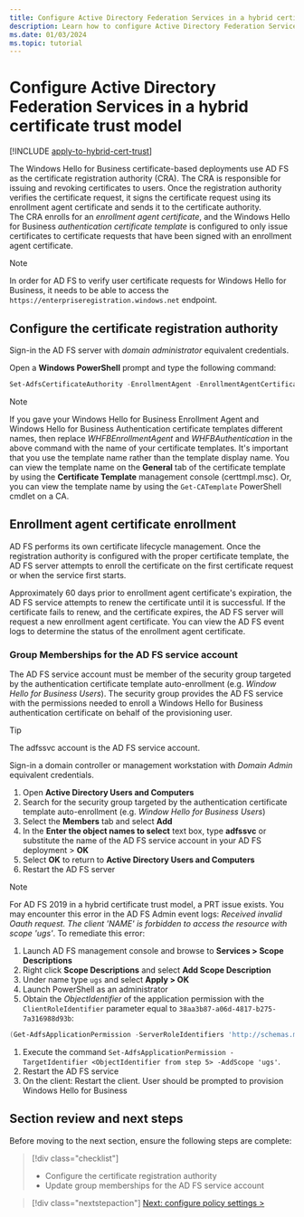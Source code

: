 ```yaml
---
title: Configure Active Directory Federation Services in a hybrid certificate trust model
description: Learn how to configure Active Directory Federation Services (AD FS) to support the Windows Hello for Business hybrid certificate trust model.
ms.date: 01/03/2024
ms.topic: tutorial
---
```


# Configure Active Directory Federation Services in a hybrid certificate trust model

[!INCLUDE [apply-to-hybrid-cert-trust](includes/apply-to-hybrid-cert-trust.md)]

The Windows Hello for Business certificate-based deployments use AD FS as the certificate registration authority (CRA).
The CRA is responsible for issuing and revoking certificates to users. Once the registration authority verifies the certificate request, it signs the certificate request using its enrollment agent certificate and sends it to the certificate authority.\
The CRA enrolls for an *enrollment agent certificate*, and the Windows Hello for Business *authentication certificate template* is configured to only issue certificates to certificate requests that have been signed with an enrollment agent certificate.

> [!NOTE]
> In order for AD FS to verify user certificate requests for Windows Hello for Business, it needs to be able to access the `https://enterpriseregistration.windows.net` endpoint.

## Configure the certificate registration authority

Sign-in the AD FS server with *domain administrator* equivalent credentials.

Open a **Windows PowerShell** prompt and type the following command:
  
```PowerShell
Set-AdfsCertificateAuthority -EnrollmentAgent -EnrollmentAgentCertificateTemplate WHFBEnrollmentAgent -WindowsHelloCertificateTemplate WHFBAuthentication -WindowsHelloCertificateProxyEnabled $true
```

>[!NOTE]
> If you gave your Windows Hello for Business Enrollment Agent and Windows Hello for Business Authentication certificate templates different names, then replace *WHFBEnrollmentAgent* and *WHFBAuthentication* in the above command with the name of your certificate templates. It's important that you use the template name rather than the template display name.  You can view the template name on the **General** tab of the certificate template by using the **Certificate Template** management console (certtmpl.msc). Or, you can view the template name by using the `Get-CATemplate` PowerShell cmdlet on a CA.

## Enrollment agent certificate enrollment

AD FS performs its own certificate lifecycle management. Once the registration authority is configured with the proper certificate template, the AD FS server attempts to enroll the certificate on the first certificate request or when the service first starts.

Approximately 60 days prior to enrollment agent certificate's expiration, the AD FS service attempts to renew the certificate until it is successful. If the certificate fails to renew, and the certificate expires, the AD FS server will request a new enrollment agent certificate. You can view the AD FS event logs to determine the status of the enrollment agent certificate.

### Group Memberships for the AD FS service account

The AD FS service account must be member of the security group targeted by the authentication certificate template auto-enrollment (e.g. *Window Hello for Business Users*). The security group provides the AD FS service with the permissions needed to enroll a Windows Hello for Business authentication certificate on behalf of the provisioning user.

> [!TIP]
> The adfssvc account is the AD FS service account.

Sign-in a domain controller or management workstation with _Domain Admin_ equivalent credentials.

1. Open **Active Directory Users and Computers**
1. Search for the security group targeted by the authentication certificate template auto-enrollment (e.g. *Window Hello for Business Users*)
1. Select the **Members** tab and select **Add**
1. In the **Enter the object names to select** text box, type **adfssvc** or substitute the name of the AD FS service account in your AD FS deployment > **OK**
1. Select **OK** to return to **Active Directory Users and Computers**
1. Restart the AD FS server

> [!NOTE]
> For AD FS 2019 in a hybrid certificate trust model, a PRT issue exists. You may encounter this error in the AD FS Admin event logs: *Received invalid Oauth request. The client 'NAME' is forbidden to access the resource with scope 'ugs'*. To remediate this error:
>
> 1. Launch AD FS management console and browse to **Services > Scope Descriptions**
> 1. Right click **Scope Descriptions** and select **Add Scope Description**
> 1. Under name type `ugs` and select **Apply > OK**
> 1. Launch PowerShell as an administrator
> 1. Obtain the *ObjectIdentifier* of the application permission with the `ClientRoleIdentifier` parameter equal to `38aa3b87-a06d-4817-b275-7a316988d93b`:
> ```PowerShell
> (Get-AdfsApplicationPermission -ServerRoleIdentifiers 'http://schemas.microsoft.com/ws/2009/12/identityserver/selfscope' | ?{ $_.ClientRoleIdentifier -eq '38aa3b87-a06d-4817-b275-7a316988d93b' }).ObjectIdentifier
> ```
> 1. Execute the command `Set-AdfsApplicationPermission -TargetIdentifier <ObjectIdentifier from step 5> -AddScope 'ugs'`.
> 1. Restart the AD FS service
> 1. On the client: Restart the client. User should be prompted to provision Windows Hello for Business

## Section review and next steps

Before moving to the next section, ensure the following steps are complete:

> [!div class="checklist"]
> - Configure the certificate registration authority
> - Update group memberships for the AD FS service account

> [!div class="nextstepaction"]
> [Next: configure policy settings >](hybrid-cert-trust-enroll.md)
